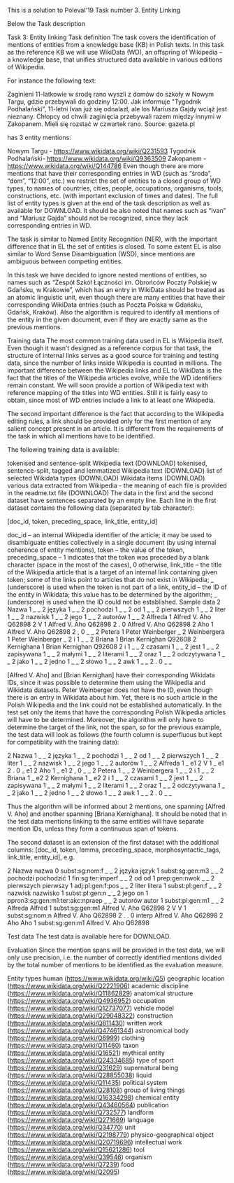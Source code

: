 This is a solution to Poleval'19 Task number 3. Entity Linking


Below the Task description



Task 3: Entity linking
Task definition
The task covers the identification of mentions of entities from a knowledge base (KB) in Polish texts. In this task as the reference KB we will use WikiData (WD), an offspring of Wikipedia – a knowledge base, that unifies structured data available in various editions of Wikipedia.

For instance the following text:


Zaginieni 11-latkowie w środę rano wyszli z domów do szkoły w Nowym Targu, gdzie przebywali do godziny 12:00. Jak informuje "Tygodnik Podhalański", 11-letni Ivan już się odnalazł, ale los Mariusza Gajdy wciąż jest nieznany. Chłopcy od chwili zaginięcia przebywali razem między innymi w Zakopanem. Mieli się rozstać w czwartek rano.
Source: gazeta.pl

has 3 entity mentions:

Nowym Targu - https://www.wikidata.org/wiki/Q231593
Tygodnik Podhalański- https://www.wikidata.org/wiki/Q9363509
Zakopanem - https://www.wikidata.org/wiki/Q144786
Even though there are more mentions that have their corresponding entries in WD (such as “środa”, “dom”, “12:00”, etc.) we restrict the set of entities to a closed group of WD types, to names of countries, cities, people, occupations, organisms, tools, constructions, etc. (with important exclusion of times and dates). The full list of entity types is given at the end of the task description as well as available for DOWNLOAD. It should be also noted that names such as “Ivan” and “Mariusz Gajda” should not be recognized, since they lack corresponding entries in WD.

The task is similar to Named Entity Recognition (NER), with the important difference that in EL the set of entities is closed. To some extent EL is also similar to Word Sense Disambiguation (WSD), since mentions are ambiguous between competing entities.

In this task we have decided to ignore nested mentions of entities, so names such as “Zespół Szkół Łączności im. Obrońców Poczty Polskiej w Gdańsku, w Krakowie”, which has an entry in WikiData should be treated as an atomic linguistic unit, even though there are many entities that have their corresponding WikiData entries (such as Poczta Polska w Gdańsku, Gdańsk, Kraków). Also the algorithm is required to identify all mentions of the entity in the given document, even if they are exactly same as the previous mentions.

Training data
The most common training data used in EL is Wikipedia itself. Even though it wasn’t designed as a reference corpus for that task, the structure of internal links serves as a good source for training and testing data, since the number of links inside Wikipedia is counted in millions. The important difference between the Wikipedia links and EL to WikiData is the fact that the titles of the Wikipedia articles evolve, while the WD identifiers remain constant. We will soon provide a portion of Wikipedia text with reference mapping of the titles into WD entities. Still it is fairly easy to obtain, since most of WD entries include a link to at least one Wikipedia.

The second important difference is the fact that according to the Wikipedia editing rules, a link should be provided only for the first mention of any salient concept present in an article. It is different from the requirements of the task in which all mentions have to be identified.

The following training data is available:

tokenised and sentence-split Wikipedia text (DOWNLOAD)
tokenised, sentence-split, tagged and lemmatized Wikipedia text (DOWNLOAD)
list of selected Wikidata types (DOWNLOAD)
Wikidata items (DOWNLOAD)
various data extracted from Wikipedia - the meaning of each file is provided in the readme.txt file (DOWNLOAD)
The data in the first and the second dataset have sentences separated by an empty line. Each line in the first dataset contains the following data (separated by tab character):

[doc_id, token, preceding_space, link_title, entity_id]

doc_id – an internal Wikipedia identifier of the article; it may be used to disambiguate entities collectively in a single document (by using internal coherence of entity mentions),
token – the value of the token,
preceding_space – 1 indicates that the token was preceded by a blank character (space in the most of the cases), 0 otherwise,
link_title – the title of the Wikipedia article that is a target of an internal link containing given token; some of the links point to articles that do not exist in Wikipedia; _ (underscore) is used when the token is not part of a link,
entity_id – the ID of the entity in Wikidata; this value has to be determined by the algorithm; _ (underscore) is used when the ID could not be established.
Sample data
2 Nazwa 1 _ _
2 języka 1 _ _
2 pochodzi 1 _ _
2 od 1 _ _
2 pierwszych 1 _ _
2 liter 1 _ _
2 nazwisk 1 _ _
2 jego 1 _ _
2 autorów 1 _ _
2 Alfreda 1 Alfred V. Aho Q62898
2 V 1 Alfred V. Aho Q62898
2 . 0 Alfred V. Aho Q62898
2 Aho 1 Alfred V. Aho Q62898
2 , 0 _ _
2 Petera 1 Peter Weinberger _
2 Weinbergera 1 Peter Weinberger _
2 i 1 _ _
2 Briana 1 Brian Kernighan Q92608
2 Kernighana 1 Brian Kernighan Q92608
2 i 1 _ _
2 czasami 1 _ _
2 jest 1 _ _
2 zapisywana 1 _ _
2 małymi 1 _ _
2 literami 1 _ _
2 oraz 1 _ _
2 odczytywana 1 _ _
2 jako 1 _ _
2 jedno 1 _ _
2 słowo 1 _ _
2 awk 1 _ _
2 . 0 _ _

[Alfred V. Aho] and [Brian Kernighan] have their corresponding Wikidata IDs, since it was possible to determine them using the Wikipedia and Wikidata datasets. Peter Weinberger does not have the ID, even though there is an entry in Wikidata about him. Yet, there is no such article in the Polish Wikipedia and the link could not be established automatically. In the test set only the items that have the corresponding Polish Wikipedia articles will have to be determined. Moreover, the algorithm will only have to determine the target of the link, not the span, so for the previous example, the test data will look as follows (the fourth column is superfluous but kept for compatiblity with the training data):

2 Nazwa 1 _ _
2 języka 1 _ _
2 pochodzi 1 _ _
2 od 1 _ _
2 pierwszych 1 _ _
2 liter 1 _ _
2 nazwisk 1 _ _
2 jego 1 _ _
2 autorów 1 _ _
2 Alfreda 1 _ e1
2 V 1 _ e1
2 . 0 _ e1
2 Aho 1 _ e1
2 , 0 _ _
2 Petera 1 _ _
2 Weinbergera 1 _ _
2 i 1 _ _
2 Briana 1 _ e2
2 Kernighana 1 _ e2
2 i 1 _ _
2 czasami 1 _ _
2 jest 1 _ _
2 zapisywana 1 _ _
2 małymi 1 _ _
2 literami 1 _ _
2 oraz 1 _ _
2 odczytywana 1 _ _
2 jako 1 _ _
2 jedno 1 _ _
2 słowo 1 _ _
2 awk 1 _ _
2 . 0 _ _

Thus the algorithm will be informed about 2 mentions, one spanning [Alfred V. Aho] and another spanning [Briana Kernighana]. It should be noted that in the test data mentions linking to the same entities will have separate mention IDs, unless they form a continuous span of tokens.

The second dataset is an extension of the first dataset with the additional columns:
[doc_id, token, lemma, preceding_space, morphosyntactic_tags, link_title, entity_id], e.g.

2 Nazwa nazwa 0 subst:sg:nom:f _ _
2 języka język 1 subst:sg:gen:m3 _ _
2 pochodzi pochodzić 1 fin:sg:ter:imperf _ _
2 od od 1 prep:gen:nwok _ _
2 pierwszych pierwszy 1 adj:pl:gen:f:pos _ _
2 liter litera 1 subst:pl:gen:f _ _
2 nazwisk nazwisko 1 subst:pl:gen:n _ _
2 jego on 1 ppron3:sg:gen:m1:ter:akc:npraep _ _
2 autorów autor 1 subst:pl:gen:m1 _ _
2 Alfreda Alfred 1 subst:sg:gen:m1 Alfred V. Aho Q62898
2 V V 1 subst:sg:nom:n Alfred V. Aho Q62898
2 . . 0 interp Alfred V. Aho Q62898
2 Aho Aho 1 subst:sg:gen:m1 Alfred V. Aho Q62898

Test data
The test data is available here for DOWNLOAD.

Evaluation
Since the mention spans will be provided in the test data, we will only use precision, i.e. the number of correctly identified mentions divided by the total number of mentions to be identified as the evaluation measure.

Entity types
human (https://www.wikidata.org/wiki/Q5)
geographic location (https://www.wikidata.org/wiki/Q2221906)
academic discipline (https://www.wikidata.org/wiki/Q11862829)
anatomical structure (https://www.wikidata.org/wiki/Q4936952)
occupation (https://www.wikidata.org/wiki/Q12737077)
vehicle model (https://www.wikidata.org/wiki/Q29048322)
construction (https://www.wikidata.org/wiki/Q811430)
written work (https://www.wikidata.org/wiki/Q47461344)
astronomical body (https://www.wikidata.org/wiki/Q6999)
clothing (https://www.wikidata.org/wiki/Q11460)
taxon (https://www.wikidata.org/wiki/Q16521)
mythical entity (https://www.wikidata.org/wiki/Q24334685)
type of sport (https://www.wikidata.org/wiki/Q31629)
supernatural being (https://www.wikidata.org/wiki/Q28855038)
liquid (https://www.wikidata.org/wiki/Q11435)
political system (https://www.wikidata.org/wiki/Q28108)
group of living things (https://www.wikidata.org/wiki/Q16334298)
chemical entity (https://www.wikidata.org/wiki/Q43460564)
publication (https://www.wikidata.org/wiki/Q732577)
landform (https://www.wikidata.org/wiki/Q271669)
language (https://www.wikidata.org/wiki/Q34770)
unit (https://www.wikidata.org/wiki/Q2198779)
physico-geographical object (https://www.wikidata.org/wiki/Q20719696)
intellectual work (https://www.wikidata.org/wiki/Q15621286)
tool (https://www.wikidata.org/wiki/Q39546)
organism (https://www.wikidata.org/wiki/Q7239)
food (https://www.wikidata.org/wiki/Q2095)
